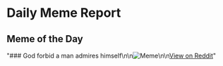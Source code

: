 # Daily Meme Report

## Meme of the Day
"### God forbid a man admires himself\n\n![Meme](https://i.redd.it/e0v06u9uu0gf1.png)\n\n[View on Reddit](https://redd.it/1md839u)"
